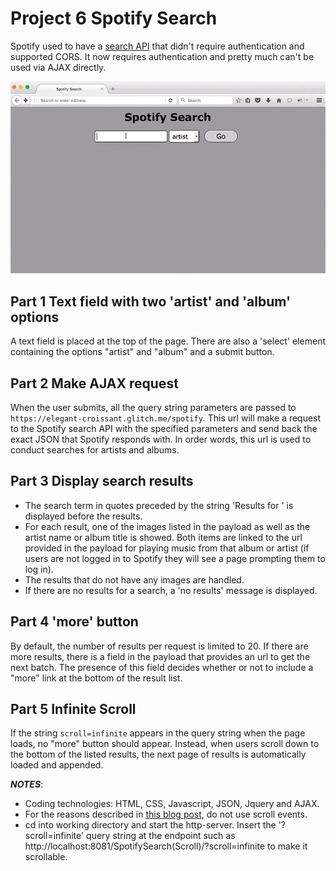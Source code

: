 # Project 6 Spotify Search
Spotify used to have a [search API](https://developer.spotify.com/web-api/search-item/) that didn't require authentication and supported CORS. It now requires authentication and pretty much can't be used via AJAX directly. 

<img src="ledzep.gif">

## Part 1 Text field with two 'artist' and 'album' options
A text field is placed at the top of the page. There are also a 'select' element containing the options "artist" and "album" and a submit button.


## Part 2 Make AJAX request
When the user submits, all the query string parameters are passed to `https://elegant-croissant.glitch.me/spotify`. This url will make a request to the Spotify search API with the specified parameters and send back the exact JSON that Spotify responds with. In order words, this url is used to conduct searches for artists and albums.

## Part 3 Display search results
* The search term in quotes preceded by the string 'Results for ' is displayed before the results.
* For each result, one of the images listed in the payload as well as the artist name or album title is showed. Both items are linked to the url provided in the payload for playing music from that album or artist (if users are not logged in to Spotify they will see a page prompting them to log in).
* The results that do not have any images are handled. 
* If there are no results for a search, a 'no results' message is displayed.

## Part 4 'more' button
By default, the number of results per request is limited to 20. If there are more results, there is a field in the payload that provides an url to get the next batch. The presence of this field decides whether or not to include a "more" link at the bottom of the result list. 

## Part 5 Infinite Scroll
If the string `scroll=infinite` appears in the query string when the page loads, no "more" button should appear. Instead, when users scroll down to the bottom of the listed results, the next page of results is automatically loaded and appended.

**_NOTES_**:
* Coding technologies: HTML, CSS, Javascript, JSON, Jquery and AJAX. 
* For the reasons described in <a href="http://ejohn.org/blog/learning-from-twitter/">this blog post</a>, do not use scroll events.
* cd into working directory and start the http-server. Insert the '?scroll=infinite' query string at the endpoint such as http://localhost:8081/SpotifySearch(Scroll)/?scroll=infinite to make it scrollable.
